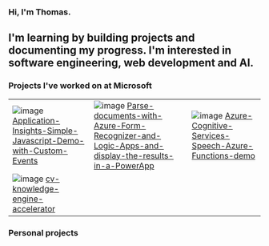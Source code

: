 <style>
  
  . {
  color: red;
  }
  </style>

### Hi, I'm Thomas. 
## I'm learning by building projects and documenting my progress. I'm interested in software engineering, web development and AI.

### Projects I've worked on at Microsoft

| | | |
| --- | --- | --- |
| ![image](https://user-images.githubusercontent.com/35609369/155168134-1e400b70-4729-4a82-aa95-2bcd0011e987.png) [Application-Insights-Simple-Javascript-Demo-with-Custom-Events](https://github.com/thomasgauvin/Application-Insights-Simple-Javascript-Demo-with-Custom-Events) | ![image](https://user-images.githubusercontent.com/35609369/155168220-4da969ed-dd9a-47cf-9c68-4560a1164f30.png) [Parse-documents-with-Azure-Form-Recognizer-and-Logic-Apps-and-display-the-results-in-a-PowerApp](https://github.com/thomasgauvin/Parse-documents-with-Azure-Form-Recognizer-and-Logic-Apps-and-display-the-results-in-a-PowerApp) | ![image](https://user-images.githubusercontent.com/35609369/155168297-0a04efba-0475-4607-8626-1b380dae0537.png) [Azure-Cognitive-Services-Speech-Azure-Functions-demo](https://github.com/thomasgauvin/Azure-Cognitive-Services-Speech-Azure-Functions-demo) |
| ![image](https://user-images.githubusercontent.com/35609369/155168448-cec67b0e-f94a-4484-bf3f-2da45a63d22e.png) [cv-knowledge-engine-accelerator](https://github.com/thomasgauvin/cv-knowledge-engine-accelerator) | | |

### Personal projects

<!--
**thomasgauvin/thomasgauvin** is a ✨ _special_ ✨ repository because its `README.md` (this file) appears on your GitHub profile.

Here are some ideas to get you started:

- 🔭 I’m currently working on ...
- 🌱 I’m currently learning ...
- 👯 I’m looking to collaborate on ...
- 🤔 I’m looking for help with ...
- 💬 Ask me about ...
- 📫 How to reach me: ...
- 😄 Pronouns: ...
- ⚡ Fun fact: ...
-->
